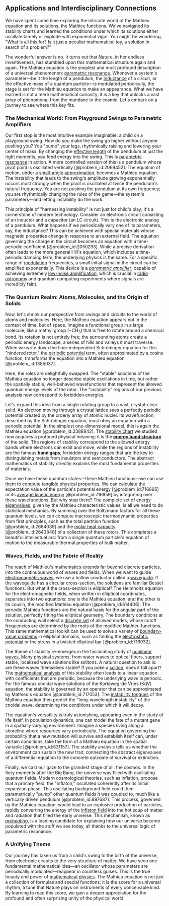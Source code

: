 ## Applications and Interdisciplinary Connections

We have spent some time exploring the intricate world of the Mathieu equation and its solutions, the Mathieu functions. We've navigated its stability charts and learned the conditions under which its solutions either oscillate tamely or explode with exponential vigor. You might be wondering, "What is all this for? Is it just a peculiar mathematical toy, a solution in search of a problem?"

The wonderful answer is no. It turns out that Nature, in her endless inventiveness, has stumbled upon this mathematical structure again and again. The Mathieu equation is the simplest and most profound description of a universal phenomenon: [parametric resonance](@article_id:138882). Whenever a system's parameter—be it the length of a pendulum, the [inductance](@article_id:275537) of a circuit, or the effective mass of a quantum particle—is modulated periodically, the stage is set for the Mathieu equation to make an appearance. What we have learned is not a mere mathematical curiosity; it is a key that unlocks a vast array of phenomena, from the mundane to the cosmic. Let's embark on a journey to see where this key fits.

### The Mechanical World: From Playground Swings to Parametric Amplifiers

Our first stop is the most intuitive example imaginable: a child on a playground swing. How do you make the swing go higher without anyone pushing you? You "pump" your legs, rhythmically raising and lowering your center of mass. By changing the [effective length](@article_id:183867) of the pendulum at just the right moments, you feed energy into the swing. This is [parametric resonance](@article_id:138882) in action. A more controlled version of this is a pendulum whose pivot point is oscillated vertically [@problem_id:2069452]. The equation of motion, under a [small-angle approximation](@article_id:144929), becomes a Mathieu equation. The instability that leads to the swing's amplitude growing exponentially occurs most strongly when the pivot is oscillated at twice the pendulum's natural frequency. You are not pushing the pendulum at its own frequency; you are rhythmically changing the rules of the game—the system's parameters—and letting instability do the work.

This principle of "harnessing instability" is not just for child's play; it's a cornerstone of modern technology. Consider an electronic circuit consisting of an inductor and a capacitor (an LC circuit). This is the electronic analog of a pendulum. What happens if we periodically vary one of its parameters, say, the inductance? This can be achieved with special materials whose magnetic properties change in response to an external field. The equation governing the charge in the circuit becomes an equation with a time-periodic coefficient [@problem_id:2050293]. While a precise derivation often leads to the more general Hill's equation, which includes a time-periodic damping term, the underlying physics is the same. For a specific range of [modulation](@article_id:260146) frequencies, a small initial signal in the circuit can be amplified exponentially. This device is a *[parametric amplifier](@article_id:271564)*, capable of achieving extremely [low-noise amplification](@article_id:200632), which is crucial in [radio astronomy](@article_id:152719) and quantum computing experiments where signals are incredibly faint.

### The Quantum Realm: Atoms, Molecules, and the Origin of Solids

Now, let's shrink our perspective from swings and circuits to the world of atoms and molecules. Here, the Mathieu equation appears not in the context of time, but of space. Imagine a functional group in a large molecule, like a methyl group $(-\text{CH}_3)$ that is free to rotate around a chemical bond. Its rotation is not entirely free; the surrounding atoms create a periodic energy landscape, a series of hills and valleys it must traverse. When we write down the time-independent Schrödinger equation for this "hindered rotor," the [periodic potential](@article_id:140158) term, often approximated by a cosine function, transforms the equation into a Mathieu equation [@problem_id:1385037].

Here, the roles are delightfully swapped. The "stable" solutions of the Mathieu equation no longer describe stable oscillations in time, but rather the spatially stable, well-behaved wavefunctions that represent the allowed quantum energy levels of the rotor. The "instability" regions of our previous analysis now correspond to forbidden energies.

Let's expand this idea from a single rotating group to a vast, crystal-clear solid. An electron moving through a crystal lattice sees a perfectly periodic potential created by the orderly array of atomic nuclei. Its wavefunction, described by the Schrödinger equation, must obey an equation with a periodic potential. In the simplest one-dimensional model, this is again the Mathieu equation [@problem_id:2388842]. The [stability chart](@article_id:197941) we studied now acquires a profound physical meaning: it is the **[energy band structure](@article_id:264051)** of the solid. The regions of stability correspond to the allowed energy bands where electrons can exist and move, while the regions of instability are the famous **band gaps**, forbidden energy ranges that are the key to distinguishing metals from insulators and semiconductors. The abstract mathematics of stability directly explains the most fundamental properties of materials.

Once we have these quantum states—these Mathieu functions—we can use them to compute tangible physical properties. We can calculate the expectation value of the particle's potential energy [@problem_id:716895] or its [average kinetic energy](@article_id:145859) [@problem_id:716959] by integrating over these wavefunctions. But why stop there? The complete set of [energy eigenvalues](@article_id:143887), given by the Mathieu characteristic values, is all we need to do statistical mechanics. By summing over the Boltzmann factors for all these quantum levels, we can compute macroscopic thermodynamic properties from first principles, such as the total partition function [@problem_id:2684039] and the [molar heat capacity](@article_id:143551) [@problem_id:2643848] of a collection of these rotors. This completes a beautiful intellectual arc: from a single quantum particle's equation of motion to the measurable thermal properties of bulk matter.

### Waves, Fields, and the Fabric of Reality

The reach of Mathieu's mathematics extends far beyond discrete particles, into the continuous world of waves and fields. When we want to guide [electromagnetic waves](@article_id:268591), we use a hollow conductor called a [waveguide](@article_id:266074). If the waveguide has a circular cross-section, the solutions are familiar Bessel functions. But what if the cross-section is elliptical? The Helmholtz equation for the electromagnetic fields, when written in elliptical coordinates, separates into two equations: one is the Mathieu equation, and the other is its cousin, the modified Mathieu equation [@problem_id:614406]. The periodic Mathieu functions are the natural basis for the angular part of the solution, perfectly fitting the elliptical geometry. The boundary conditions at the conducting wall select a [discrete set](@article_id:145529) of allowed modes, whose cutoff frequencies are determined by the roots of the modified Mathieu functions. This same mathematical toolkit can be used to solve a variety of [boundary-value problems](@article_id:193407) in elliptical domains, such as finding the [electrostatic potential](@article_id:139819) or the stress in a twisted elliptical bar [@problem_id:716932].

The theme of stability re-emerges in the fascinating study of [nonlinear waves](@article_id:272597). Many physical systems, from water waves to optical fibers, support stable, localized wave solutions like solitons. A natural question to ask is: are these waves themselves stable? If you poke a [soliton](@article_id:139786), does it fall apart? The [mathematical analysis](@article_id:139170) of this stability often leads to a linear equation with coefficients that are periodic, because the underlying wave is periodic. For the famous cnoidal wave solutions of the Korteweg-de Vries (KdV) equation, the stability is governed by an operator that can be approximated by Mathieu's equation [@problem_id:717053]. The [instability tongues](@article_id:165259) of the Mathieu equation then predict the "long-wavelength instability" of the cnoidal wave, determining the conditions under which it will decay.

The equation's versatility is truly astonishing, appearing even in the study of life itself. In population dynamics, one can model the fate of a mutant gene in a spatially varying environment. Imagine a species living along a shoreline where resources vary periodically. The equation governing the probability that a new mutation will survive and establish itself can, under certain conditions, take the form of a Mathieu equation in the spatial variable [@problem_id:831157]. The stability analysis tells us whether the environment can sustain the new trait, connecting the abstract eigenvalues of a differential equation to the concrete outcome of survival or extinction.

Finally, we cast our gaze to the grandest stage of all: the cosmos. In the fiery moments after the Big Bang, the universe was filled with oscillating quantum fields. Modern cosmological theories, such as inflation, propose that a primary field, the "inflaton," oscillated coherently after its initial expansion phase. This oscillating background field could then parametrically "pump" other quantum fields it was coupled to, much like a vertically driven pendulum [@problem_id:897687]. This process, governed by the Mathieu equation, would lead to an explosive production of particles, rapidly converting the energy of the [inflaton field](@article_id:157026) into the hot soup of matter and radiation that filled the early universe. This mechanism, known as *[preheating](@article_id:158579)*, is a leading candidate for explaining how our universe became populated with the stuff we see today, all thanks to the universal logic of parametric resonance.

### A Unifying Theme

Our journey has taken us from a child's swing to the birth of the universe, from electronic circuits to the very structure of matter. We have seen one fundamental mathematical idea—an oscillator whose parameters are periodically modulated—reappear in countless guises. This is the true beauty and power of [mathematical physics](@article_id:264909). The Mathieu equation is not just a collection of formulas and special functions; it is the score for a universal rhythm, a tune that Nature plays on instruments of every conceivable kind. By learning to read this score, we gain a deeper appreciation for the profound and often surprising unity of the physical world.